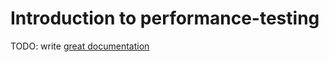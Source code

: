 # Introduction to performance-testing

TODO: write [great documentation](http://jacobian.org/writing/what-to-write/)
